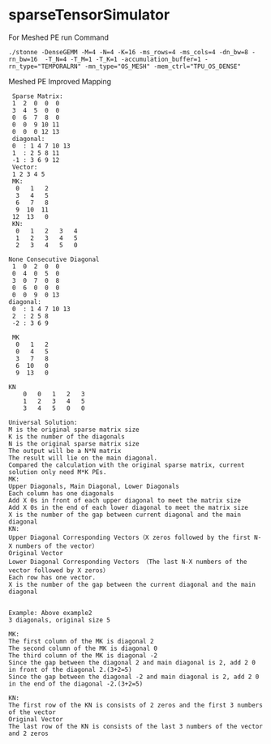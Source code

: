# sparseTensorSimulator
For Meshed PE
run Command
```
./stonne -DenseGEMM -M=4 -N=4 -K=16 -ms_rows=4 -ms_cols=4 -dn_bw=8 -rn_bw=16  -T_N=4 -T_M=1 -T_K=1 -accumulation_buffer=1 -rn_type="TEMPORALRN" -mn_type="OS_MESH" -mem_ctrl="TPU_OS_DENSE"
```
Meshed PE Improved Mapping

     Sparse Matrix:
     1  2  0  0  0
     3  4  5  0  0
     0  6  7  8  0
     0  0  9 10 11
     0  0  0 12 13
     diagonal:
     0  : 1 4 7 10 13
     1  : 2 5 8 11
     -1 : 3 6 9 12
     Vector:
     1 2 3 4 5
     MK:
      0   1   2
      3   4   5  
      6   7   8  
      9  10  11  
     12  13   0
     KN:
      0   1   2   3   4   
      1   2   3   4   5
      2   3   4   5   0

    None Consecutive Diagonal
     1  0  2  0  0
     0  4  0  5  0
     3  0  7  0  8
     0  6  0  0  0
     0  0  9  0 13
    diagonal:
     0  : 1 4 7 10 13
     2  : 2 5 8
     -2 : 3 6 9

     MK
      0   1   2
      0   4   5  
      3   7   8  
      6  10   0  
      9  13   0

    KN
        0   0   1   2   3   
        1   2   3   4   5
        3   4   5   0   0

    Universal Solution:
    M is the original sparse matrix size
    K is the number of the diagonals
    N is the original sparse matrix size
    The output will be a N*N matrix
    The result will lie on the main diagonal.
    Compared the calculation with the original sparse matrix, current solution only need M*K PEs.
    MK:
    Upper Diagonals, Main Diagonal, Lower Diagonals
    Each column has one diagonals
    Add X 0s in front of each upper diagonal to meet the matrix size
    Add X 0s in the end of each lower diagonal to meet the matrix size
    X is the number of the gap between current diagonal and the main diagonal
    KN:
    Upper Diagonal Corresponding Vectors（X zeros followed by the first N-X numbers of the vector）
    Original Vector
    Lower Diagonal Corresponding Vectors （The last N-X numbers of the vector followed by X zeros）
    Each row has one vector.
    X is the number of the gap between the current diagonal and the main diagonal


    Example: Above example2
    3 diagonals, original size 5

    MK:
    The first column of the MK is diagonal 2
    The second column of the MK is diagonal 0
    The third column of the MK is diagonal -2
    Since the gap between the diagonal 2 and main diagonal is 2, add 2 0 in front of the diagonal 2.(3+2=5)
    Since the gap between the diagonal -2 and main diagonal is 2, add 2 0 in the end of the diagonal -2.(3+2=5)
    
    KN:
    The first row of the KN is consists of 2 zeros and the first 3 numbers of the vector
    Original Vector
    The last row of the KN is consists of the last 3 numbers of the vector and 2 zeros
